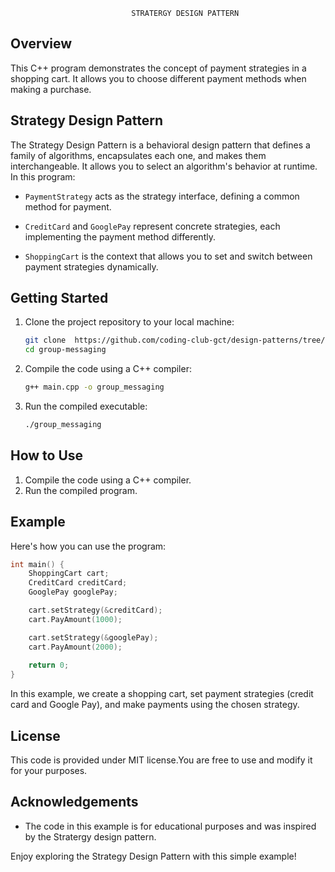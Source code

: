                                 

                               STRATERGY DESIGN PATTERN

                             
## Overview

This C++ program demonstrates the concept of payment strategies in a shopping cart. It allows you to choose different payment methods when making a purchase.

## Strategy Design Pattern

The Strategy Design Pattern is a behavioral design pattern that defines a family of algorithms, encapsulates each one, and makes them interchangeable. It allows you to select an algorithm's behavior at runtime. In this program:

- `PaymentStrategy` acts as the strategy interface, defining a common method for payment.

- `CreditCard` and `GooglePay` represent concrete strategies, each implementing the payment method differently.

- `ShoppingCart` is the context that allows you to set and switch between payment 
strategies dynamically.

## Getting Started

1. Clone the project repository to your local machine:

   ```bash
   git clone  https://github.com/coding-club-gct/design-patterns/tree/main/src/stratergy_pattern.git
   cd group-messaging
   ```

2. Compile the code using a C++ compiler:

   ```bash
   g++ main.cpp -o group_messaging
   ```

3. Run the compiled executable:

   ```bash
   ./group_messaging
   ```


## How to Use

1. Compile the code using a C++ compiler.
2. Run the compiled program.

## Example

Here's how you can use the program:

```cpp
int main() {
    ShoppingCart cart;
    CreditCard creditCard;
    GooglePay googlePay;

    cart.setStrategy(&creditCard);
    cart.PayAmount(1000);

    cart.setStrategy(&googlePay);
    cart.PayAmount(2000);
    
    return 0;
}
```

In this example, we create a shopping cart, set payment strategies (credit card and Google Pay), and make payments using the chosen strategy.


## License

This code is provided under MIT license.You are free to use and modify it for your purposes.
 

## Acknowledgements

- The code in this example is for educational purposes and was inspired by the Stratergy design pattern.



Enjoy exploring the Strategy Design Pattern with this simple example!

